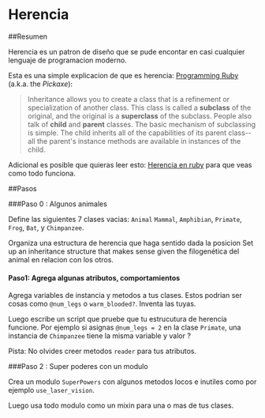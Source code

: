# Herencia

##Resumen

Herencia es un patron de diseño que se pude encontar en casi cualquier lenguaje de programacion moderno.

Esta es una simple explicacion de que es herencia: [Programming Ruby](http://pragprog.com/book/ruby3/programming-ruby-1-9) (a.k.a. the *Pickaxe*):

> Inheritance allows you to create a class that is a refinement or specialization of another class.  This class is called a **subclass** of the original, and the original is a **superclass** of the subclass.  People also talk of **child** and **parent** classes.
> The basic mechanism of subclassing is simple.  The child inherits all of the capabilities of its parent class--all the parent's instance methods are available in instances of the child.

Adicional es posible que quieras leer esto: [Herencia en ruby](http://rubylearning.com/satishtalim/ruby_inheritance.html) para que veas como todo funciona.

##Pasos

###Paso 0 : Algunos animales

Define las siguientes 7 clases vacias: `Animal` `Mammal`, `Amphibian`, `Primate`, `Frog`, `Bat`, y `Chimpanzee`.

Organiza una estructura de herencia que haga sentido dada la posicion
Set up an inheritance structure that makes sense given the filogenética del animal en relacion con los otros.

#### Paso1: Agrega algunas atributos, comportamientos

Agrega variables de instancia y metodos a tus clases. Estos podrian ser cosas como `@num_legs` o `warm_blooded?`. Inventa las tuyas.

Luego escribe un script que pruebe que tu estrucutura de herencia funcione. Por ejemplo si asignas `@num_legs = 2` en la clase `Primate`, una instancia de `Chimpanzee` tiene la misma variable y valor ?

Pista: No olvides creer metodos `reader` para tus atributos.

###Paso 2 : Super poderes con un modulo

Crea un modulo `SuperPowers` con algunos metodos locos e inutiles como por ejemplo `use_laser_vision`.

Luego usa todo modulo como un mixin para una o mas de tus clases.

